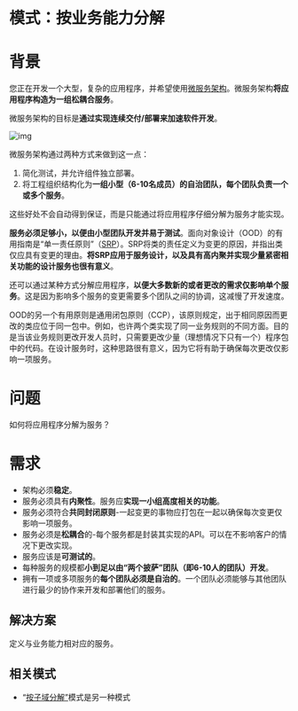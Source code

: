 # 模式：按业务能力分解

# 背景

您正在开发一个大型，复杂的应用程序，并希望使用[微服务架构](https://microservices.io/patterns/cn/microservices.html)。微服务架构**将应用程序构造为一组松耦合服务**。

微服务架构的目标是**通过实现连续交付/部署来加速软件开发**。

![img](https://microservices.io/i/successtriangle.png)

微服务架构通过两种方式来做到这一点：

1. 简化测试，并允许组件独立部署。
2. 将工程组织结构化为**一组小型（6-10名成员）的自治团队，每个团队负责一个或多个服务**。

这些好处不会自动得到保证，而是只能通过将应用程序仔细分解为服务才能实现。

**服务必须足够小，以便由小型团队开发并易于测试**。面向对象设计（OOD）的有用指南是“单一责任原则”（[SRP](http://www.objectmentor.com/resources/articles/srp.pdf)）。SRP将类的责任定义为变更的原因，并指出类仅应具有变更的理由。**将SRP应用于服务设计，以及具有高内聚并实现少量紧密相关功能的设计服务也很有意义**。

还可以通过某种方式分解应用程序，**以便大多数新的或者更改的需求仅影响单个服务**。这是因为影响多个服务的变更需要多个团队之间的协调，这减慢了开发速度。

OOD的另一个有用原则是通用闭包原则（CCP），该原则规定，出于相同原因而更改的类应位于同一包中。例如，也许两个类实现了同一业务规则的不同方面。目的是当该业务规则更改开发人员时，只需要更改少量（理想情况下只有一个）程序包中的代码。在设计服务时，这种思路很有意义，因为它将有助于确保每次更改仅影响一项服务。

# 问题

如何将应用程序分解为服务？

# 需求

- 架构必须**稳定**。
- 服务必须具有**内聚性**。服务应**实现一小组高度相关的功能**。
- 服务必须符合**共同封闭原则**-一起变更的事物应打包在一起以确保每次变更仅影响一项服务。
- 服务必须是**松耦合**的-每个服务都是封装其实现的API。可以在不影响客户的情况下更改实现。
- 服务应该是**可测试的**。
- 每种服务的规模都**小到足以由“两个披萨”团队（即6-10人的团队）开发**。
- 拥有一项或多项服务的**每个团队必须是自治的**。一个团队必须能够与其他团队进行最少的协作来开发和部署他们的服务。

## 解决方案

定义与业务能力相对应的服务。

## 相关模式

- “[按子域分解”](https://microservices.io/patterns/cn/decomposition/decompose-by-subdomain.html)模式是另一种模式